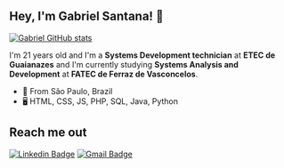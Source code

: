 
## Hey, I'm Gabriel Santana! 👋

[![Gabriel GitHub stats](https://github-readme-stats.vercel.app/api?username=santanaa07&count_private=true&show_icons=true&theme=midnight-purple&hide=prs,contribs)](https://github.com/santanaa07/github-readme-stats)

I'm 21 years old and I'm a **Systems Development technician** at **ETEC de Guaianazes** and I'm currently studying **Systems Analysis and Development** at **FATEC de Ferraz de Vasconcelos**.

- 📍  From São Paulo, Brazil
- 🖥️ HTML, CSS, JS, PHP, SQL, Java, Python



## Reach me out 

[![Linkedin Badge](https://img.shields.io/badge/-Gabriel%20Santana-6633cc?style=flat-square&logo=Linkedin&logoColor=white&link=https://www.linkedin.com/in/gabriel-santana-pereira/)](https://www.linkedin.com/in/gabriel-santana-pereira/) 
[![Gmail Badge](https://img.shields.io/badge/-gsantanaa.07@gmail.com-6633cc?style=flat-square&logo=Gmail&logoColor=white&link=mailto:diego.schell.f@gmail.com)](gsantanaa.07@gmail.com)

  
